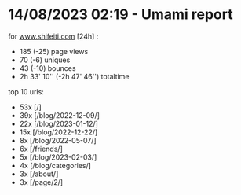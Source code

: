 # 14/08/2023 02:19 - Umami report
for www.shifeiti.com [24h] :

 - 185 (-25) page views
 - 70 (-6) uniques
 - 43 (-10) bounces
 - 2h 33' 10'' (-2h 47' 46'') totaltime


top 10 urls:
 - 53x [/]
 - 39x [/blog/2022-12-09/]
 - 22x [/blog/2023-01-12/]
 - 15x [/blog/2022-12-22/]
 - 8x [/blog/2022-05-07/]
 - 6x [/friends/]
 - 5x [/blog/2023-02-03/]
 - 4x [/blog/categories/]
 - 3x [/about/]
 - 3x [/page/2/]


